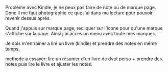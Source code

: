 Problème avec Kindle,
je ne peux pas faire de note ou de marque page. 
Donc il me faut photographie ce que j'ai dans ma lecture pour pouvoir revenir dessus après.

Quand j'appuis sur marque page, recliquer sur l'icone pour qu'une marque s'affiche sur la page. Ainsi j'ai acces un menu avec toute mes marques.



Je dois m'entrainer a lire un livre (kindle) et prendre des notes en même temps.


methode a essayer: 
lire un résumer d'un livre de dvpt perso + prendre des notes
puis lire le livre et ajuster les notes. 